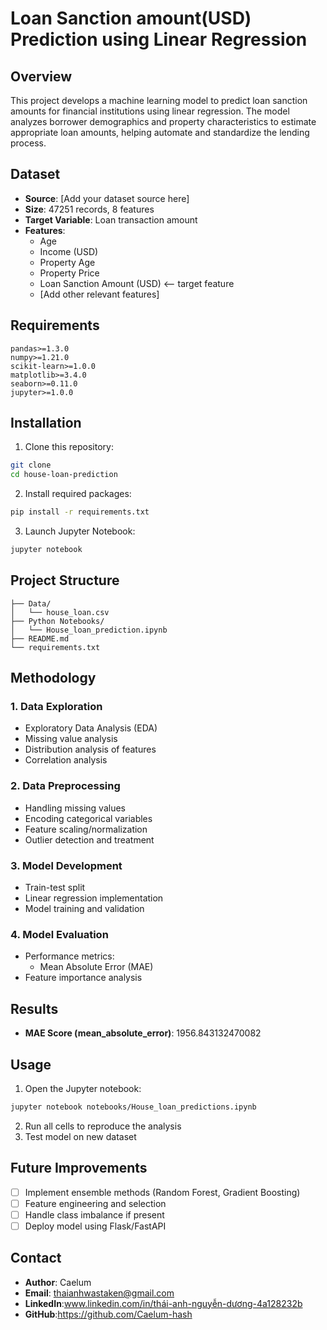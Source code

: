 # Loan Sanction amount(USD) Prediction using Linear Regression

## Overview
This project develops a machine learning model to predict loan sanction amounts for financial institutions using linear regression. The model analyzes borrower demographics and property characteristics to estimate appropriate loan amounts, helping automate and standardize the lending process.

## Dataset
- **Source**: [Add your dataset source here]
- **Size**: 47251 records, 8 features
- **Target Variable**: Loan transaction amount
- **Features**:
  - Age
  - Income (USD)
  - Property Age
  - Property Price
  - Loan Sanction Amount (USD) <-- target feature
  - [Add other relevant features]

## Requirements
```
pandas>=1.3.0
numpy>=1.21.0
scikit-learn>=1.0.0
matplotlib>=3.4.0
seaborn>=0.11.0
jupyter>=1.0.0
```

## Installation
1. Clone this repository:
```bash
git clone
cd house-loan-prediction
```

2. Install required packages:
```bash
pip install -r requirements.txt
```

3. Launch Jupyter Notebook:
```bash
jupyter notebook
```

## Project Structure
```
├── Data/
│   └── house_loan.csv
├── Python Notebooks/
│   └── House_loan_prediction.ipynb
├── README.md
└── requirements.txt
```

## Methodology

### 1. Data Exploration
- Exploratory Data Analysis (EDA)
- Missing value analysis
- Distribution analysis of features
- Correlation analysis

### 2. Data Preprocessing
- Handling missing values
- Encoding categorical variables
- Feature scaling/normalization
- Outlier detection and treatment

### 3. Model Development
- Train-test split
- Linear regression implementation
- Model training and validation

### 4. Model Evaluation
- Performance metrics:
  - Mean Absolute Error (MAE)
- Feature importance analysis

## Results
- **MAE Score (mean_absolute_error)**: 1956.843132470082

## Usage
1. Open the Jupyter notebook:
```bash
jupyter notebook notebooks/House_loan_predictions.ipynb
```

2. Run all cells to reproduce the analysis
3. Test model on new dataset

## Future Improvements
- [ ] Implement ensemble methods (Random Forest, Gradient Boosting)
- [ ] Feature engineering and selection
- [ ] Handle class imbalance if present
- [ ] Deploy model using Flask/FastAPI

## Contact
- **Author**: Caelum
- **Email**: thaianhwastaken@gmail.com
- **LinkedIn**:www.linkedin.com/in/thái-anh-nguyễn-dương-4a128232b
- **GitHub**:https://github.com/Caelum-hash
